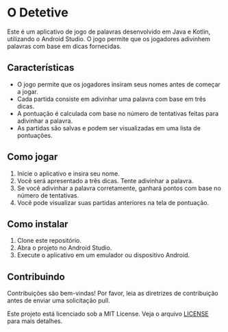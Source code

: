 # O Detetive

Este é um aplicativo de jogo de palavras desenvolvido em Java e Kotlin, utilizando o Android Studio. O jogo permite que os jogadores adivinhem palavras com base em dicas fornecidas.

## Características

- O jogo permite que os jogadores insiram seus nomes antes de começar a jogar.
- Cada partida consiste em adivinhar uma palavra com base em três dicas.
- A pontuação é calculada com base no número de tentativas feitas para adivinhar a palavra.
- As partidas são salvas e podem ser visualizadas em uma lista de pontuações.

## Como jogar

1. Inicie o aplicativo e insira seu nome.
2. Você será apresentado a três dicas. Tente adivinhar a palavra.
3. Se você adivinhar a palavra corretamente, ganhará pontos com base no número de tentativas.
4. Você pode visualizar suas partidas anteriores na tela de pontuação.

## Como instalar

1. Clone este repositório.
2. Abra o projeto no Android Studio.
3. Execute o aplicativo em um emulador ou dispositivo Android.

## Contribuindo

Contribuições são bem-vindas! Por favor, leia as diretrizes de contribuição antes de enviar uma solicitação pull.

Este projeto está licenciado sob a MIT License. Veja o arquivo [LICENSE](./LICENSE) para mais detalhes.
